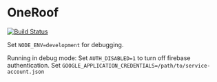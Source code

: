 # OneRoof

[![Build Status](https://travis-ci.org/JacksonDagger/OneRoof.svg?branch=main)](https://travis-ci.org/JacksonDagger/OneRoof)

Set `NODE_ENV=development` for debugging.

Running in debug mode: Set `AUTH_DISABLED=1` to turn off firebase
authentication.  Set `GOOGLE_APPLICATION_CREDENTIALS=/path/to/service-account.json`

  

